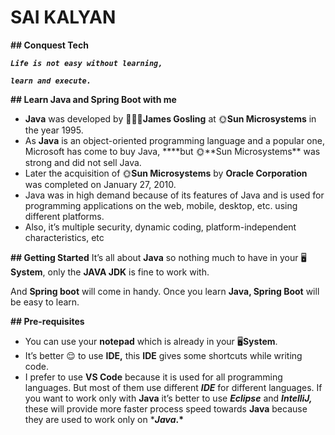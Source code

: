 # SAI KALYAN

**## Conquest Tech**

**_`Life is not easy without learning,`_**

**_`learn and execute.`_**

**## Learn Java and Spring Boot with me**

- **Java** was developed by 🧑🏼‍💻**James Gosling** at 🌞**Sun Microsystems** in the year 1995.
- As **Java** is an object-oriented programming language and a popular one, Microsoft has come to buy Java, \***\*but 🌞**Sun Microsystems\*\* was strong and did not sell Java.
- Later the acquisition of 🌞**Sun Microsystems** by **Oracle Corporation** was completed on January 27, 2010.
- Java was in high demand because of its features of Java and is used for programming applications on the web, mobile, desktop, etc. using different platforms.
- Also, it’s multiple security, dynamic coding, platform-independent characteristics, etc

**## Getting Started**
It’s all about **Java** so nothing much to have in your 🖥️**System**, only the **JAVA JDK** is fine to work with.

And **Spring boot** will come in handy. Once you learn **Java, Spring Boot** will be easy to learn.

**## Pre-requisites**

- You can use your **notepad** which is already in your 🖥️**System**.
- It’s better 😌 to use **IDE,** this **IDE** gives some shortcuts while writing code.
- I prefer to use **VS Code** because it is used for all programming languages. But most of them use different **_IDE_** for different languages. If you want to work only with **Java** it’s better to use **_Eclipse_** and **_IntelliJ,_** these will provide more faster process speed towards **Java** because they are used to work only on \***_Java_.\***
